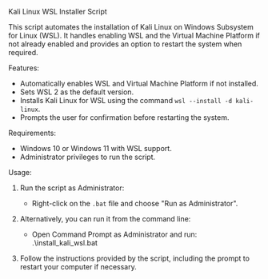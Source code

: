 
Kali Linux WSL Installer Script

This script automates the installation of Kali Linux on Windows Subsystem for Linux (WSL).
It handles enabling WSL and the Virtual Machine Platform if not already enabled and provides an option to restart the system when required.

Features:
- Automatically enables WSL and Virtual Machine Platform if not installed.
- Sets WSL 2 as the default version.
- Installs Kali Linux for WSL using the command `wsl --install -d kali-linux`.
- Prompts the user for confirmation before restarting the system.

Requirements:
- Windows 10 or Windows 11 with WSL support.
- Administrator privileges to run the script.

Usage:
1. Run the script as Administrator:
   - Right-click on the `.bat` file and choose "Run as Administrator".

2. Alternatively, you can run it from the command line:
   - Open Command Prompt as Administrator and run:
     .\install_kali_wsl.bat

3. Follow the instructions provided by the script, including the prompt to restart your computer if necessary.
